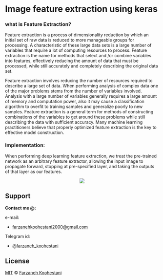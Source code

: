 # Image feature extraction using keras

### what is Feature Extraction?
Feature extraction is a process of dimensionality reduction by which an initial set of raw data is reduced to more manageable groups for processing. A characteristic of these large data sets is a large number of variables that require a lot of computing resources to process. Feature extraction is the name for methods that select and /or combine variables into features, effectively reducing the amount of data that must be processed, while still accurately and completely describing the original data set.

Feature extraction involves reducing the number of resources required to describe a large set of data. When performing analysis of complex data one of the major problems stems from the number of variables involved. Analysis with a large number of variables generally requires a large amount of memory and computation power, also it may cause a classification algorithm to overfit to training samples and generalize poorly to new samples. Feature extraction is a general term for methods of constructing combinations of the variables to get around these problems while still describing the data with sufficient accuracy. Many machine learning practitioners believe that properly optimized feature extraction is the key to effective model construction.

### Implementation:
When performing deep learning feature extraction, we treat the pre-trained network as an arbitrary feature extractor, allowing the input image to propagate forward, stopping at pre-specified layer, and taking the outputs of that layer as our features.

<p align=center>
<img src="https://www.pyimagesearch.com/wp-content/uploads/2019/05/transfer_learning_keras_feature_extract.png">
</p>
  
 
## Support

**Contact me @:**

e-mail:

* farzanehkoohestani2000@gmail.com

Telegram id:

* [@farzaneh_koohestani](https://t.me/farzaneh_koohestani)

## License
[MIT](https://github.com/farkoo/Image-Feature-Extraction/blob/master/LICENSE)
&#0169; 
[Farzaneh Koohestani](https://github.com/farkoo)
